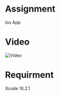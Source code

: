 # Assignment
Ios App



# Video
![Video](https://drive.google.com/file/d/11wI8tamTjYy9EvSzEmyIScNRKUy4_1xO/view?usp=sharing)


# Requirment

 Xcode 10.2.1



